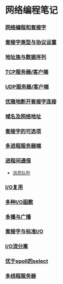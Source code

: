 # 网络编程笔记

### [网络编程和套接字](./01-Network-Programming/README.md)

### [套接字类型与协议设置](./02-Socket-Type-and-Protocol/README.md)

### [地址族与数据序列](./03-Address-Family/README.md)

### [TCP服务器/客户端](./04-TCP-Server-and-Client-1/README.md)

### [UDP服务器/客户端](./06-UDP-Server-and-Client/README.md)

### [优雅地断开套接字连接](./07-Shutdown-Socket-Connect/README.md)

### [域名及网络地址](./08-IP-Address-and-DNS/README.md)

### [套接字的可选项](./09-Socket-Optional-Types/README.md)

### [多进程服务器端](./10-Multi-Processes-Server/README.md)

### [进程间通信](./11-IPC-Concept/README.md)

- [消息队列](./11-IPC-Concept/MsgQueue.md)

### [I/O复用](./12-IO-Multiplexing/README.md)

### [多种I/O函数](./13-Various-IO-Function/README.md)

### [多播与广播](./14-Multicast-and-Boardcast/README.md)

### [套接字与标准I/O](./15-Socket-and-Standard-IO/README.md)

### [I/O流分离](./16-IO-Flow-Separation/README.md)

### [优于epoll的select](./17-epoll-better-than-select/README.md)

### [多线程服务器](./18-Multi-Thread-Server/README.md)
